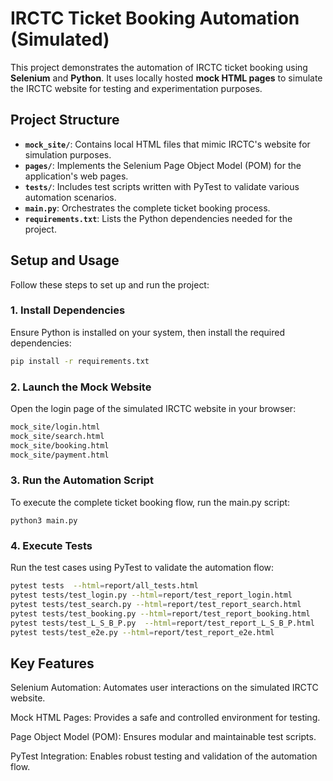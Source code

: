 # IRCTC Ticket Booking Automation (Simulated)

This project demonstrates the automation of IRCTC ticket booking using **Selenium** and **Python**. It uses locally hosted **mock HTML pages** to simulate the IRCTC website for testing and experimentation purposes.

## Project Structure

- **`mock_site/`**: Contains local HTML files that mimic IRCTC's website for simulation purposes.
- **`pages/`**: Implements the Selenium Page Object Model (POM) for the application's web pages.
- **`tests/`**: Includes test scripts written with PyTest to validate various automation scenarios.
- **`main.py`**: Orchestrates the complete ticket booking process.
- **`requirements.txt`**: Lists the Python dependencies needed for the project.

## Setup and Usage

Follow these steps to set up and run the project:

### 1. Install Dependencies 

Ensure Python is installed on your system, then install the required dependencies:
```bash
pip install -r requirements.txt
```

### 2. Launch the Mock Website

Open the login page of the simulated IRCTC website in your browser:
```bash
mock_site/login.html
mock_site/search.html
mock_site/booking.html
mock_site/payment.html
```
### 3. Run the Automation Script

To execute the complete ticket booking flow, run the main.py script:
```base
python3 main.py
```
### 4. Execute Tests

Run the test cases using PyTest to validate the automation flow:
```bash
pytest tests  --html=report/all_tests.html
pytest tests/test_login.py --html=report/test_report_login.html
pytest tests/test_search.py --html=report/test_report_search.html
pytest tests/test_booking.py --html=report/test_report_booking.html
pytest tests/test_L_S_B_P.py  --html=report/test_report_L_S_B_P.html
pytest tests/test_e2e.py --html=report/test_report_e2e.html
```
## Key Features

Selenium Automation: Automates user interactions on the simulated IRCTC website.

Mock HTML Pages: Provides a safe and controlled environment for testing.

Page Object Model (POM): Ensures modular and maintainable test scripts.

PyTest Integration: Enables robust testing and validation of the automation flow.




